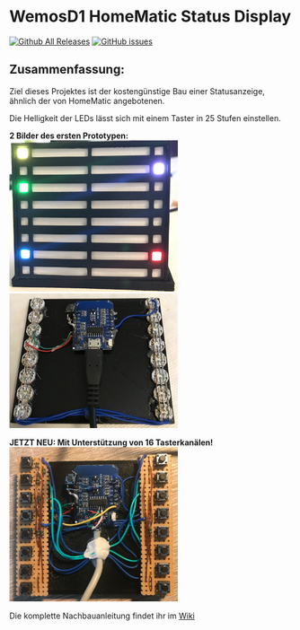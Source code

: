 # WemosD1 HomeMatic Status Display

[![Github All Releases](https://img.shields.io/github/downloads/jp112sdl/WemosD1_HomeMatic_StatusDisplay/total.svg)](https://github.com/jp112sdl/WemosD1_HomeMatic_StatusDisplay/releases)
[![GitHub issues](https://img.shields.io/github/issues/jp112sdl/WemosD1_HomeMatic_StatusDisplay.svg)](https://github.com/jp112sdl/WemosD1_HomeMatic_StatusDisplay/issues)

## Zusammenfassung:
Ziel dieses Projektes ist der kostengünstige Bau einer Statusanzeige, ähnlich der von HomeMatic angebotenen.

Die Helligkeit der LEDs lässt sich mit einem Taster in 25 Stufen einstellen.

**2 Bilder des ersten Prototypen:**<br>
<img src="Images/proto_front.jpg" width="300"> <img src="Images/proto_back.jpg" width="300">

**JETZT NEU: Mit Unterstützung von 16 Tasterkanälen!**<br>
<img src="Images/taster_montiert.jpg" width="300">


Die komplette Nachbauanleitung findet ihr im [Wiki](https://github.com/jp112sdl/WemosD1_HomeMatic_StatusDisplay/wiki)
